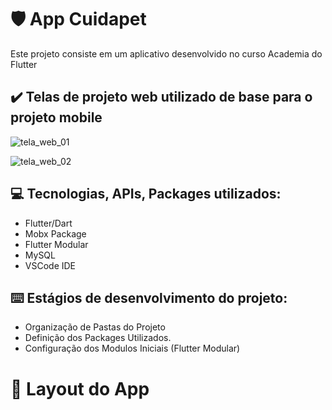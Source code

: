 # :shield: App Cuidapet

Este projeto consiste em um aplicativo desenvolvido no curso Academia do Flutter

## :heavy_check_mark: Telas de projeto web utilizado de base para o projeto mobile

![tela_web_01](https://user-images.githubusercontent.com/41458938/165120241-f67ecc68-be76-4c38-b229-a6038dcfc925.png)

![tela_web_02](https://user-images.githubusercontent.com/41458938/165120278-c1120d3a-de1f-4a93-a219-f930562df6b5.png)
  
## :computer: Tecnologias, APIs, Packages utilizados:
  
  * Flutter/Dart
  * Mobx Package
  * Flutter Modular
  * MySQL
  * VSCode IDE

  
## :keyboard: Estágios de desenvolvimento do projeto:

  - Organização de Pastas do Projeto
  - Definição dos Packages Utilizados.
  - Configuração dos Modulos Iniciais (Flutter Modular)  
 # :iphone: Layout do App
  
 
